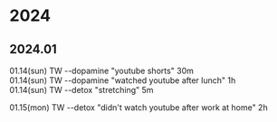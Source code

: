 # 2024
## 2024.01
01.14(sun) TW --dopamine "youtube shorts" 30m<br>
01.14(sun) TW --dopamine "watched youtube after lunch" 1h<br>
01.14(sun) TW --detox "stretching" 5m<br>

01.15(mon) TW --detox "didn't watch youtube after work at home" 2h<br>
